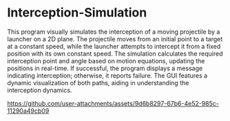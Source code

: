 # Interception-Simulation
This program visually simulates the interception of a moving projectile by a launcher on a 2D plane. The projectile moves from an initial point to a target at a constant speed, while the launcher attempts to intercept it from a fixed position with its own constant speed. The simulation calculates the required interception point and angle based on motion equations, updating the positions in real-time. If successful, the program displays a message indicating interception; otherwise, it reports failure. The GUI features a dynamic visualization of both paths, aiding in understanding the interception dynamics.




https://github.com/user-attachments/assets/9d6b8297-67b6-4e52-985c-11290a49cb09

